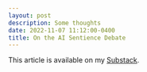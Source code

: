 ```yaml
---
layout: post
description: Some thoughts
date: 2022-11-07 11:12:00-0400
title: On the AI Sentience Debate
---
```


This article is available on my [Substack](https://danielepaliotta.substack.com/p/on-the-ai-sentience-debate).